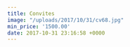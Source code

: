 ```yaml
---
title: Convites
image: "/uploads/2017/10/31/cv68.jpg"
min_price: '1500.00'
date: 2017-10-31 23:16:58 +0000
---
```

